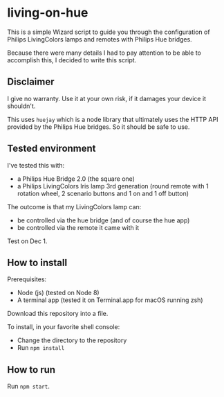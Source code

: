 # living-on-hue

This is a simple Wizard script to guide you through the configuration of Philips LivingColors lamps and remotes with Philips Hue bridges.

Because there were many details I had to pay attention to be able to accomplish this, I decided to write this script.

## Disclaimer

I give no warranty.
Use it at your own risk, if it damages your device it shouldn't.

This uses `huejay` which is a node library that ultimately uses the HTTP API provided by the Philips Hue bridges.
So it should be safe to use.

## Tested environment

I've tested this with:
- a Philips Hue Bridge 2.0 (the square one)
- a Philips LivingColors Iris lamp 3rd generation (round remote with 1 rotation wheel, 2 scenario buttons and 1 on and 1 off button)

The outcome is that my LivingColors lamp can:
- be controlled via the hue bridge (and of course the hue app)
- be controlled via the remote it came with it

Test on Dec 1.

## How to install

Prerequisites:
- Node (js) (tested on Node 8)
- A terminal app (tested it on Terminal.app for macOS running zsh)

Download this repository into a file.

To install, in your favorite shell console:
- Change the directory to the repository
- Run `npm install`

## How to run

Run `npm start`.
